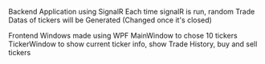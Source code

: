 Backend
Application using SignalR
Each time signalR is run, random Trade Datas of tickers will be Generated (Changed once it's closed)

Frontend
Windows made using WPF
MainWindow to chose 10 tickers
TickerWindow to show current ticker info, show Trade History, buy and sell tickers
